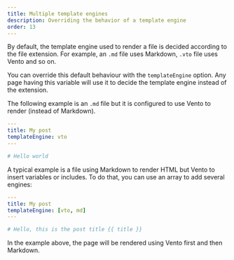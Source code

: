 ```yaml
---
title: Multiple template engines
description: Overriding the behavior of a template engine
order: 13
---
```


By default, the template engine used to render a file is decided according to
the file extension. For example, an `.md` file uses Markdown, `.vto` file uses
Vento and so on.

You can override this default behaviour with the `templateEngine` option. Any
page having this variable will use it to decide the template engine instead of
the extension.

The following example is an `.md` file but it is configured to use Vento to
render (instead of Markdown).

```yml
---
title: My post
templateEngine: vto
---

# Hello world
```

A typical example is a file using Markdown to render HTML but Vento to insert
variables or includes. To do that, you can use an array to add several engines:

```yml
---
title: My post
templateEngine: [vto, md]
---

# Hello, this is the post title {{ title }}
```

In the example above, the page will be rendered using Vento first and then
Markdown.
